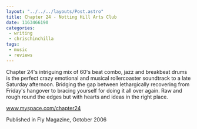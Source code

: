 ```yaml
---
layout: "../../../layouts/Post.astro"
title: Chapter 24 - Notting Hill Arts Club
date: 1163466190
categories:
 - writing
 - chrischinchilla
tags: 
 - music 
 - reviews
---
```


Chapter 24's intriguing mix of 60's beat combo, jazz and breakbeat drums is the perfect crazy emotional and musical rollercoaster soundtrack to a late Saturday afternoon. Bridging the gap between lethargically recovering from Friday's hangover to bracing yourself for doing it all over again. Raw and rough round the edges but with hearts and ideas in the right place.

<a href='https://www.myspace.com/chapter24' target='_blank'>www.myspace.com/chapter24</a>

Published in Fly Magazine, October 2006
